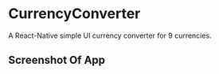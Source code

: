 # CurrencyConverter
A React-Native simple UI currency converter for 9 currencies.

## Screenshot Of App
